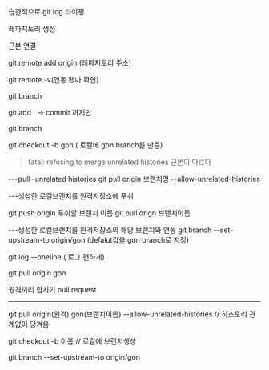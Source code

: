 습관적으로 git log 타이핑

레파지토리 생성

근본 연결

git remote add origin (레파지토리 주소)

git remote -v(연동 됐나 확인)

git branch

git add . -> commit 까지만

git branch

git checkout -b gon ( 로컬에 gon branch를 만듬)

> fatal: refusing to merge unrelated histories 근본이 다르다

---pull -unrelated histories
git pull origin 브랜치명 --allow-unrelated-histories

---생성한 로컬브랜치를 원격저장소에 푸쉬

git push origin 푸쉬할 브랜치 이름
git pull orign 브랜치이름

---생성한 로컬브랜치를 원격저장소의 해당 브랜치와 연동 
git branch --set-upstream-to origin/gon   (defalut값을 gon branch로 지정)

git log --oneline ( 로그 편하게)

git pull origin gon

원격끼리 합치기 pull request


---

git pull origin(원격) gon(브랜치이름) --allow-unrelated-histories      // 히스토리 관계없이 당겨옴

git checkout -b 이름    // 로컬에 브랜치생성

git branch --set-upstream-to origin/gon